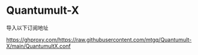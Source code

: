 # Quantumult-X

导入以下订阅地址

https://ghproxy.com/https://raw.githubusercontent.com/mtgq/Quantumult-X/main/QuantumultX.conf
